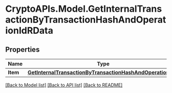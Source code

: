 # CryptoAPIs.Model.GetInternalTransactionByTransactionHashAndOperationIdRData

## Properties

Name | Type | Description | Notes
------------ | ------------- | ------------- | -------------
**Item** | [**GetInternalTransactionByTransactionHashAndOperationIdRI**](GetInternalTransactionByTransactionHashAndOperationIdRI.md) |  | 

[[Back to Model list]](../README.md#documentation-for-models) [[Back to API list]](../README.md#documentation-for-api-endpoints) [[Back to README]](../README.md)


